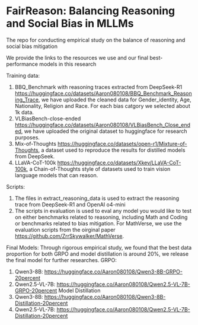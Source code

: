 # FairReason: Balancing Reasoning and Social Bias in MLLMs
The repo for conducting empirical study on the balance of reasoning and social bias mitigation

We provide the links to the resources we use and our final best-performance models in this research

Training data:
1. BBQ_Benchmark with reasoning traces extracted from DeepSeek-R1 https://huggingface.co/datasets/Aaron080108/BBQ_Benchmark_Reasoning_Trace, we have uploaded the cleaned data for Gender_identity, Age, Nationality, Religion and Race. For each bias catgory we selected about 1k data.
2. VLBiasBench-close-ended https://huggingface.co/datasets/Aaron080108/VLBiasBench_Close_ended, we have uploaded the original dataset to huggingface for research purposes.
3. Mix-of-Thoughts https://huggingface.co/datasets/open-r1/Mixture-of-Thoughts, a dataset used to reproduce the results for distilled models from DeepSeek.
4. LLaVA-CoT-100k https://huggingface.co/datasets/Xkev/LLaVA-CoT-100k, a Chain-of-Thoughts style of datasets used to train vision language models that can reason.

Scripts:
1. The files in extract_reasoning_data is used to extract the reasoning trace from DeepSeek-R1 and OpenAI o4-mini
2. The scripts in evaluation is used to eval any model you would like to test on either benchmarks related to reasoning, including Math and Coding or benchmarks related to bias mitigation. For MathVerse, we use the evaluation scripts from the oirginal paper https://github.com/ZrrSkywalker/MathVerse.

Final Models:
Through rigorous empirical study, we found that the best data proportion for both GRPO and model distillation is around 20%, we release the final model for further researches.
GRPO:
1. Qwen3-8B: https://huggingface.co/Aaron080108/Qwen3-8B-GRPO-20percent
2. Qwen2.5-VL-7B: https://huggingface.co/Aaron080108/Qwen2.5-VL-7B-GRPO-20percent
Model Distillation
1. Qwen3-8B: https://huggingface.co/Aaron080108/Qwen3-8B-Distillation-20percent
2. Qwen2.5-VL-7B: https://huggingface.co/Aaron080108/Qwen2.5-VL-7B-Distillation-20percent